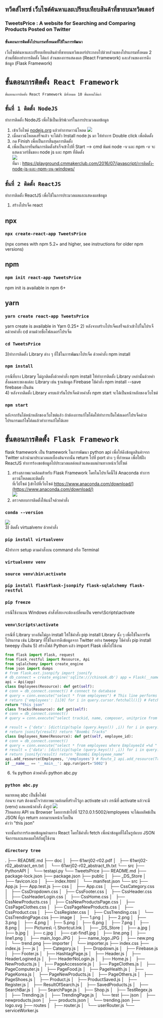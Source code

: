## ทวีตส์ไพรซ์ เว็บไซต์ค้นหาและเปรียบเทียบสินค้าที่ขายบนทวิตเตอร์
### TweetsPrice : A website for Searching and Comparing Products Posted on Twitter
### `ขั้นตอนการติดตั้งโปรแกรมทั้งหมดที่ใช้ในการพัฒนา`

เว็บไซต์ค้นหาและเปรียบเทียบสินค้าที่ขายบนทวิตเตอร์ประกอบไปด้วยส่วนของโปรแกรมทั้งหมด 2 ส่วนที่ต้องทำการติดตั้ง ได้แก่ ส่วนของการแสดงผล (React Framework) และส่วนของการดึงข้อมูล (Flask Framework)

# `ขั้นตอนการติดตั้ง React Framework`

    ขั้นตอนการติดตั้ง React Framework มีทั้งหมด 10 ขั้นตอนได้แก่
## `ขั้นที่ 1 ติดตั้ง NodeJS`

ทำการติดตั้ง NodeJS เพื่อใช้เป็นเซิร์ฟเวอร์ในการประมวลผลข้อมูล
1) เข้าเว็บไซด์ [nodejs.org](https://nodejs.org/en/) แล้วทำการดาวน์โหลด
![](https://i2.wp.com/farm8.staticflickr.com/7375/27917766142_0f7f6a5b02_z.jpg?resize=640%2C346&ssl=1)<br>
2) เมื่อดาวน์โหลดเสร็จแล้ว จะได้ตัว Install node js มา ให้ทำการ Double click เพื่อติดตั้ง<br>
3) กด Finish เพื่อเป็นการสิ้นสุดการติดตั้ง<br>
4) เพื่อเป็นการยืนยันการติดตั้งสำเร็จเข้าไปที่ Start –> cmd พิมพ์ node -v และ npm -v จะแสดงเวอร์ชั่นของ node js และ npm ที่ติดตั้ง<br>
![](https://i0.wp.com/farm8.staticflickr.com/7377/27406167804_91c8ab07c6_z.jpg?resize=640%2C339&ssl=1)<br>
ที่มา : https://playground.cmmakerclub.com/2016/07/javascript/การติดตั้ง-node-js-และ-npm-บน-windows/<br>

## `ขั้นที่ 2 ติดตั้ง ReactJS`
ทำการติดตั้ง ReactJS เพื่อใช้ในการประมวลผลและแสดงผลข้อมูล
1) สร้างโปรเจ็ค react 
## npx
### `npx create-react-app TweetsPrice`
(npx comes with npm 5.2+ and higher, see instructions for older npm versions)
## npm
### `npm init react-app TweetsPrice`
npm init <initializer> is available in npm 6+
## yarn
### `yarn create react-app TweetsPrice`
yarn create is available in Yarn 0.25+
2) หลังจากสร้างโปรเจ็คเสร็จแล้วเข้าไปในโปรเจ็คด้วยคำสั่ง cd ตามด้วยชื่อโฟลเดอร์โปรเจ็ค
### `cd TweetsPrice`
3)ทำการติดตั้ง Library ต่าง ๆ ที่ใช้ในการพัฒนาโปรเจ็ค ด้วยคำสั่ง npm install
### `npm install`
กรณีที่บาง Library ไม่ถูกติดตั้งด้วยคำสั่ง npm install ให้ทำการติดตั้ง Library เหล่านั้นด้วยคำสั่งดฉพาะของแต่ละ Library เช่น ฐานข้อมูล Firebase ใช้คำสั่ง  npm install --save firebase เป็นต้น <br>
4) หลังจากติดตั้ง Library ครบแล้วรันโปรเจ็คด้วยคำสั้ง npm start จะได้เป็นหน้าหลักของเว็บไซต์
### `npm start`
หลังจากรันได้หน้าหลักของเว็บไซต์แล้ว ถ้าต้องการแก้ไขโค้ดให้ทำการเป็ดโฟลเดอร์โปรเจ็คด้วยโปรแกรมแก้ไขโค้ดแล้วทำการแก้ไขได้เลย <br>

# `ขั้นตอนการติดตั้ง Flask Framework`
flask framework เป็น framework ในการพัฒนา python api เพื่อให้ดึงข้อมูลสินค้าจาก Twitter แล้วนำมาประมวลผลเบื่องต้นจากนั้น return ไปที่ port ต่าง ๆ ที่กำหนด เพื่อให้ฝั่ง ReactJS ทำการร้องขอข้อมูลไปประมวลผลต่อแล้วแสดงผลผ่านทางหน้าเว็ปไซต์

1) สร้างสภาพแวดล้อมสำหรับ Flask Framework โดยในโปรเจ็คนี้ใช้ Anaconda ทำการดาวน์โหลดและติดตั้ง<br>
ที่เว็ปไซต์ [เข้าไปที่เว็บไซต์ https://www.anaconda.com/download/](https://www.anaconda.com/download/)<br>
![](https://cdn-images-1.medium.com/max/800/1*doEWg12t2rYwiLTa6kt0Rw.png)<br>
2) ตรวจสอบการติดตั้งให้แน่ใจด้วยคำสั่ง
### `conda --version`
![](https://cdn-images-1.medium.com/max/800/1*7ChGM2Z_-l_nxyOmqd_bQQ.png)<br>
3) ติดตั้ง virtualvenv ด้วยคำสั่ง
### `pip install virtualvenv`
4)ทําการ setup ตามคําสั่งบน command หรือ Terminal
### `virtualvenv venv`
### `source venv\bin\activate`
### `pip install flaskflask-jsonpify flask-sqlalchemy flask-restful`
### `pip freeze`
กรณีใช้งานบน Windows คำสั่งที่สองจะต้องเปลี่ยนเป็น venv\Scripts\activate
### `venv\Scripts\activate`<br>

กรณีที่ Library บางอันไม่ถูก install ให้ใช้คำสั่ง pip install Library นั้ง ๆ เพื่อใช้ในการรันโปรแกรม เช่น Library ที่ใช้ในการดึงข้อมูลจาก Twitter อย่าง tweepy ใช้คำสั่ง pip install tweepy เป็นต้น
5) สร้างไฟล์ Python แล้ว import Flask เพื่อไปใช้งาน
```python
from flask import Flask, request
from flask_restful import Resource, Api
from sqlalchemy import create_engine
from json import dumps
# from flask.ext.jsonpify import jsonify
# db_connect = create_engine('sqlite:///chinook.db') app = Flask(__name__)
api = Api(app)
class Employees(Resource): def get(self):
# conn = db_connect.connect() # connect to database
# query = conn.execute("select * from employees") # This line performs query and returns json result
# return {'employees': [i[0] for i in query.cursor.fetchall()]} # Fetches first column that is Employee ID
return "this json"
class Tracks(Resource): def get(self):
# conn = db_connect.connect()
# query = conn.execute("select trackid, name, composer, unitprice from tracks;")
 
# result = {'data': [dict(zip(tuple (query.keys()) ,i)) for i in query.cursor]}
# return jsonify(result) return "Boombi Tracks"
class Employees_Name(Resource): def get(self, employee_id):
# conn = db_connect.connect()
# query = conn.execute("select * from employees where EmployeeId =%d " %int(employee_id))
# result = {'data': [dict(zip(tuple (query.keys()) ,i)) for i in query.cursor]}
# return jsonify(result) return "Boombi Employeee_name"
api.add_resource(Employees, '/employees') # Route_1 api.add_resource(Tracks, '/tracks') # Route_2 api.add_resource(Employees_Name, '/employees/<employee_id>') # Route_3
if __name__ == '__main__': app.run(port='5002')
```
6) รัน python ด้วยคำสั้ง python abc.py 
### `python abc.py`
หมายเหตุ abc เป็นชื่อไฟล์<br>
ก่อนจะ run ต้องแน่ใจว่าสภาพแวดล้อมที่สร้างไว้ถูก activate แล้ว กรณีที่ activate แล้วจะมี (venv) แสดงหน้าคำสั่ง ดังรูป
![](https://miro.medium.com/max/1400/1*g88484BWaronveAsDjoD-g.png)<br>
7)ทดสอบ API บน Browser โดยการเข้าไปที่ 127.0.0.1:5002/employees จะได้ผลลัพธ์เป็น JSON ที่ถูก return ออกมาบนหน้าเว็บเป็น <br>
คำว่า "this json" <br>

จากนั้นทำการร้องขอข้อมูลผ่านทาง React โดยใช้คำสั่ง fetch เพื่อนำข้อมูลที่ได้ในรูปแบบ JSON จัดการและแสดงผลให้กับผู้ใช้งาน 

### `directory tree`
.
├── README.md
├── doc
│   ├── 61wrj02-r02.pdf
│   ├── 61wrj02-r02_abstract_en.txt
│   └── 61wrj02-r02_abstract_th.txt
└── src
    ├── PythonAPI
    │   └── testapi.py
    └── TweetsPrice
        ├── README.md
        ├── package-lock.json
        ├── package.json
        ├── public
        │   ├── _DS_Store
        │   ├── favicon.ico
        │   ├── index.html
        │   └── manifest.json
        └── src
            ├── App.js
            ├── App.test.js
            ├── css
            │   ├── App.css
            │   ├── CssCategory.css
            │   ├── CssDropdown.css
            │   ├── CssFooter.css
            │   ├── CssHeader.css
            │   ├── CssHeaderLogin.css
            │   ├── CssHome.css
            │   ├── CssNewProducts.css
            │   ├── CssNewProductsPage.css
            │   ├── CssPageClothes.css
            │   ├── CssPageNewProducts.css
            │   ├── CssProduct.css
            │   ├── CssRegister.css
            │   ├── CssTrending.css
            │   └── CssTrendingPage.css
            ├── image
            │   ├── 1.png
            │   ├── 2.png
            │   ├── 3.png
            │   ├── 4.png
            │   ├── 5.png
            │   ├── 6.png
            │   ├── 7.png
            │   ├── 8.png
            │   ├── Pictures\ -\ Shortcut.lnk
            │   ├── _DS_Store
            │   ├── a.jpg
            │   ├── b.jpg
            │   ├── c.jpg
            │   ├── cat-find1.jpg
            │   ├── line.png
            │   ├── line1.png
            │   ├── main_logo.JPG
            │   ├── name_logo.JPG
            │   ├── new.png
            │   └── trend.png
            ├── importer
            │   └── importer.js
            ├── index.css
            ├── index.js
            ├── js
            │   ├── Category.js
            │   ├── Dropdown.js
            │   ├── Firebase.js
            │   ├── Footer.js
            │   ├── HashtagPage.js
            │   ├── Header.js
            │   ├── HeaderLogined.js
            │   ├── HeaderNoLogin.js
            │   ├── Home.js
            │   ├── NewProducts.js
            │   ├── PageAccessorie.js
            │   ├── PageClothes.js
            │   ├── PageComputer.js
            │   ├── PageFood.js
            │   ├── PageHealth.js
            │   ├── PageKorea.js
            │   ├── PageNewProducts.js
            │   ├── PageOthers.js
            │   ├── PageShoes.js
            │   ├── Product.js
            │   ├── ProductSaved.js
            │   ├── Register.js
            │   ├── ResultOfSearch.js
            │   ├── SavedProducts.js
            │   ├── SearchBar.js
            │   ├── SearchPage.js
            │   ├── Shop.js
            │   ├── TestRegex.js
            │   ├── Trending.js
            │   ├── TrendingPage.js
            │   └── test
            ├── json
            │   ├── newproducts.json
            │   ├── products.json
            │   └── trending.json
            ├── logo.svg
            ├── routes
            │   ├── router.js
            │   └── userRouter.js
            └── serviceWorker.js

